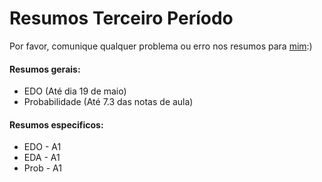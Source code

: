 # Resumos Terceiro Período
  Por favor, comunique qualquer problema ou erro nos resumos para [mim](https://github.com/wellington36):)

#### Resumos gerais:

- EDO 			    (Até dia 19 de maio)
- Probabilidade (Até 7.3 das notas de aula)

#### Resumos especificos:

- EDO - A1
- EDA - A1
- Prob - A1
